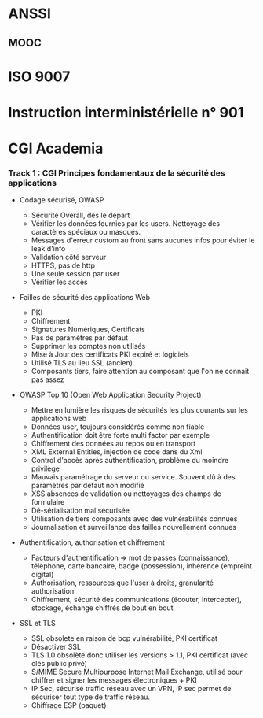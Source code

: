 <script setup>
  import Modal from '../components/Modal.vue';
</script>

<Modal />

# ANSSI

## MOOC

# ISO 9007

# Instruction interministérielle n° 901

# CGI Academia

### Track 1 : CGI Principes fondamentaux de la sécurité des applications

- Codage sécurisé, OWASP
  - Sécurité Overall, dès le départ
  - Vérifier les données fournies par les users. Nettoyage des caractères spéciaux ou masqués.
  - Messages d'erreur custom au front sans aucunes infos pour éviter le leak d'info
  - Validation côté serveur
  - HTTPS, pas de http
  - Une seule session par user
  - Vérifier les accès

- Failles de sécurité des applications Web
  - PKI
  - Chiffrement
  - Signatures Numériques, Certificats
  - Pas de paramètres par défaut
  - Supprimer les comptes non utilisés
  - Mise à Jour des certificats PKI expiré et logiciels
  - Utilisé TLS au lieu SSL (ancien)
  - Composants tiers, faire attention au composant que l'on ne connait pas assez

- OWASP Top 10 (Open Web Application Security Project)
  - Mettre en lumière les risques de sécurités les plus courants sur les applications web
  - Données user, toujours considérés comme non fiable
  - Authentification doit être forte multi factor par exemple
  - Chiffrement des données au repos ou en transport
  - XML External Entities, injection de code dans du Xml
  - Control d'accès après authentification, problème du moindre privilège
  - Mauvais paramétrage du serveur ou service. Souvent dû à des paramètres par défaut non modifié
  - XSS absences de validation ou nettoyages des champs de formulaire
  - Dé-sérialisation mal sécurisée
  - Utilisation de tiers composants avec des vulnérabilités connues
  - Journalisation et surveillance des failles nouvellement connues

- Authentification, authorisation et chiffrement
  - Facteurs d'authentification => mot de passes (connaissance), téléphone, carte bancaire, badge (possession), inhérence (empreint digital)
  - Authorisation, ressources que l'user à droits, granularité authorisation
  - Chiffrement, sécurité des communications (écouter, intercepter), stockage, échange chiffrés de bout en bout

- SSL et TLS
  - SSL obsolete en raison de bcp vulnérabilité, PKI certificat
  - Désactiver SSL
  - TLS 1.0 obsolète donc utiliser les versions > 1.1, PKI certificat (avec clés public privé)
  - S/MIME Secure Multipurpose Internet Mail Exchange, utilisé pour chiffrer et signer les messages électroniques + PKI
  - IP Sec, sécurisé traffic réseau avec un VPN, IP sec permet de sécuriser tout type de traffic réseau.
  - Chiffrage ESP (paquet)